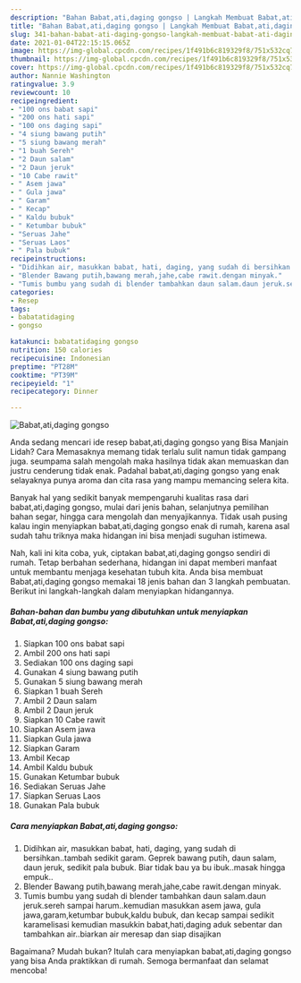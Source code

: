 ```yaml
---
description: "Bahan Babat,ati,daging gongso | Langkah Membuat Babat,ati,daging gongso Yang Enak dan Simpel"
title: "Bahan Babat,ati,daging gongso | Langkah Membuat Babat,ati,daging gongso Yang Enak dan Simpel"
slug: 341-bahan-babat-ati-daging-gongso-langkah-membuat-babat-ati-daging-gongso-yang-enak-dan-simpel
date: 2021-01-04T22:15:15.065Z
image: https://img-global.cpcdn.com/recipes/1f491b6c819329f8/751x532cq70/babatatidaging-gongso-foto-resep-utama.jpg
thumbnail: https://img-global.cpcdn.com/recipes/1f491b6c819329f8/751x532cq70/babatatidaging-gongso-foto-resep-utama.jpg
cover: https://img-global.cpcdn.com/recipes/1f491b6c819329f8/751x532cq70/babatatidaging-gongso-foto-resep-utama.jpg
author: Nannie Washington
ratingvalue: 3.9
reviewcount: 10
recipeingredient:
- "100 ons babat sapi"
- "200 ons hati sapi"
- "100 ons daging sapi"
- "4 siung bawang putih"
- "5 siung bawang merah"
- "1 buah Sereh"
- "2 Daun salam"
- "2 Daun jeruk"
- "10 Cabe rawit"
- " Asem jawa"
- " Gula jawa"
- " Garam"
- " Kecap"
- " Kaldu bubuk"
- " Ketumbar bubuk"
- "Seruas Jahe"
- "Seruas Laos"
- " Pala bubuk"
recipeinstructions:
- "Didihkan air, masukkan babat, hati, daging, yang sudah di bersihkan..tambah sedikit garam. Geprek bawang putih, daun salam, daun jeruk, sedikit pala bubuk. Biar tidak bau ya bu ibuk..masak hingga empuk.."
- "Blender Bawang putih,bawang merah,jahe,cabe rawit.dengan minyak."
- "Tumis bumbu yang sudah di blender tambahkan daun salam.daun jeruk.sereh sampai harum..kemudian masukkan asem jawa, gula jawa,garam,ketumbar bubuk,kaldu bubuk, dan kecap sampai sedikit karamelisasi kemudian masukkin babat,hati,daging aduk sebentar dan tambahkan air..biarkan air meresap dan siap disajikan"
categories:
- Resep
tags:
- babatatidaging
- gongso

katakunci: babatatidaging gongso 
nutrition: 150 calories
recipecuisine: Indonesian
preptime: "PT28M"
cooktime: "PT39M"
recipeyield: "1"
recipecategory: Dinner

---
```



![Babat,ati,daging gongso](https://img-global.cpcdn.com/recipes/1f491b6c819329f8/751x532cq70/babatatidaging-gongso-foto-resep-utama.jpg)

Anda sedang mencari ide resep babat,ati,daging gongso yang Bisa Manjain Lidah? Cara Memasaknya memang tidak terlalu sulit namun tidak gampang juga. seumpama salah mengolah maka hasilnya tidak akan memuaskan dan justru cenderung tidak enak. Padahal babat,ati,daging gongso yang enak selayaknya punya aroma dan cita rasa yang mampu memancing selera kita.

Banyak hal yang sedikit banyak mempengaruhi kualitas rasa dari babat,ati,daging gongso, mulai dari jenis bahan, selanjutnya pemilihan bahan segar, hingga cara mengolah dan menyajikannya. Tidak usah pusing kalau ingin menyiapkan babat,ati,daging gongso enak di rumah, karena asal sudah tahu triknya maka hidangan ini bisa menjadi suguhan istimewa.




Nah, kali ini kita coba, yuk, ciptakan babat,ati,daging gongso sendiri di rumah. Tetap berbahan sederhana, hidangan ini dapat memberi manfaat untuk membantu menjaga kesehatan tubuh kita. Anda bisa membuat Babat,ati,daging gongso memakai 18 jenis bahan dan 3 langkah pembuatan. Berikut ini langkah-langkah dalam menyiapkan hidangannya.

<!--inarticleads1-->

##### Bahan-bahan dan bumbu yang dibutuhkan untuk menyiapkan Babat,ati,daging gongso:

1. Siapkan 100 ons babat sapi
1. Ambil 200 ons hati sapi
1. Sediakan 100 ons daging sapi
1. Gunakan 4 siung bawang putih
1. Gunakan 5 siung bawang merah
1. Siapkan 1 buah Sereh
1. Ambil 2 Daun salam
1. Ambil 2 Daun jeruk
1. Siapkan 10 Cabe rawit
1. Siapkan  Asem jawa
1. Siapkan  Gula jawa
1. Siapkan  Garam
1. Ambil  Kecap
1. Ambil  Kaldu bubuk
1. Gunakan  Ketumbar bubuk
1. Sediakan Seruas Jahe
1. Siapkan Seruas Laos
1. Gunakan  Pala bubuk




<!--inarticleads2-->

##### Cara menyiapkan Babat,ati,daging gongso:

1. Didihkan air, masukkan babat, hati, daging, yang sudah di bersihkan..tambah sedikit garam. Geprek bawang putih, daun salam, daun jeruk, sedikit pala bubuk. Biar tidak bau ya bu ibuk..masak hingga empuk..
1. Blender Bawang putih,bawang merah,jahe,cabe rawit.dengan minyak.
1. Tumis bumbu yang sudah di blender tambahkan daun salam.daun jeruk.sereh sampai harum..kemudian masukkan asem jawa, gula jawa,garam,ketumbar bubuk,kaldu bubuk, dan kecap sampai sedikit karamelisasi kemudian masukkin babat,hati,daging aduk sebentar dan tambahkan air..biarkan air meresap dan siap disajikan




Bagaimana? Mudah bukan? Itulah cara menyiapkan babat,ati,daging gongso yang bisa Anda praktikkan di rumah. Semoga bermanfaat dan selamat mencoba!
